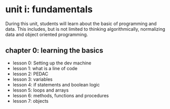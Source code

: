 # unit i: fundamentals

During this unit, students will learn about the basic of programming and data. This includes, but is not limited to thinking algorithmically, normalizing data and object oriented programming.

## chapter 0: learning the basics

- lesson 0: Setting up the dev machine
- lesson 1: what is a line of code
- lesson 2: PEDAC
- lesson 3: variables
- lesson 4: if statements and boolean logic
- lesson 5: loops and arrays
- lesson 6: methods, functions and procedures
- lesson 7: objects

<!-- ## chapter 1: Deeper basic

- lesson 0: enumeration with LINQ
- lesson 1: SOLID

## chapter 2: working with data

- lesson 0: files and storing data
- lesson 1: storing data using SQL
- lesson 2: complex relationships in SQL
- lesson 3: applying ORMS
- lesson 4: Dependency Injection -->
